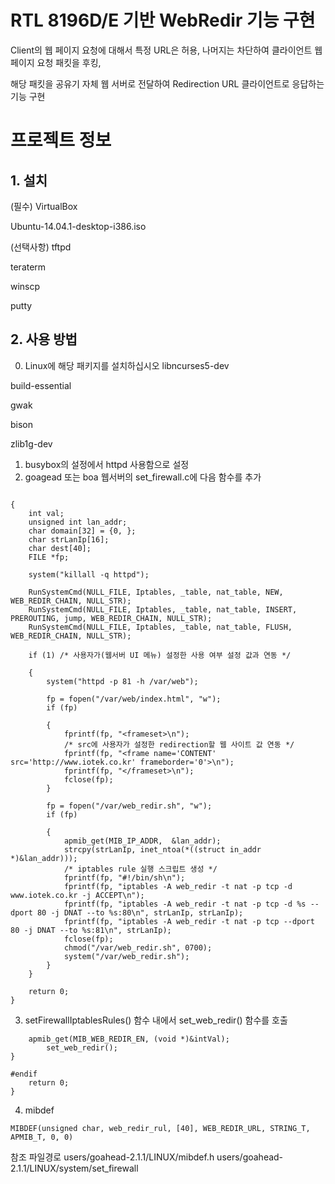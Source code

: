 # RTL 8196D/E 기반 WebRedir 기능 구현

Client의 웹 페이지 요청에 대해서 특정 URL은 허용, 나머지는 차단하여 클라이언트 웹 페이지 요청 패킷을 후킹,

해당 패킷을 공유기 자체 웹 서버로 전달하여 Redirection URL 클라이언트로 응답하는 기능 구현

# 프로젝트 정보

## 1. 설치

(필수)
VirtualBox

Ubuntu-14.04.1-desktop-i386.iso

(선택사항)
tftpd

teraterm

winscp

putty

## 2. 사용 방법

0) Linux에 해당 패키지를 설치하십시오
libncurses5-dev

build-essential

gwak

bison

zlib1g-dev

1. busybox의 설정에서 httpd 사용함으로 설정
2. goagead 또는 boa 웹서버의 set_firewall.c에 다음 함수를 추가

```int set_web_redir()

{
    int val;
    unsigned int lan_addr;
    char domain[32] = {0, };
    char strLanIp[16];
    char dest[40];
    FILE *fp;

    system("killall -q httpd");

    RunSystemCmd(NULL_FILE, Iptables, _table, nat_table, NEW, WEB_REDIR_CHAIN, NULL_STR);
    RunSystemCmd(NULL_FILE, Iptables, _table, nat_table, INSERT, PREROUTING, jump, WEB_REDIR_CHAIN, NULL_STR);
    RunSystemCmd(NULL_FILE, Iptables, _table, nat_table, FLUSH, WEB_REDIR_CHAIN, NULL_STR);

    if (1) /* 사용자가(웹서버 UI 메뉴) 설정한 사용 여부 설정 값과 연동 */

    {
        system("httpd -p 81 -h /var/web");

        fp = fopen("/var/web/index.html", "w");
        if (fp)

        {
            fprintf(fp, "<frameset>\n");
            /* src에 사용자가 설정한 redirection할 웹 사이트 값 연동 */
            fprintf(fp, "<frame name='CONTENT' src='http://www.iotek.co.kr' frameborder='0'>\n");
            fprintf(fp, "</frameset>\n");
            fclose(fp);
        }

        fp = fopen("/var/web_redir.sh", "w");
        if (fp)

        {
            apmib_get(MIB_IP_ADDR,  &lan_addr);
            strcpy(strLanIp, inet_ntoa(*((struct in_addr *)&lan_addr)));
            /* iptables rule 실행 스크립트 생성 */
            fprintf(fp, "#!/bin/sh\n");
            fprintf(fp, "iptables -A web_redir -t nat -p tcp -d www.iotek.co.kr -j ACCEPT\n");
            fprintf(fp, "iptables -A web_redir -t nat -p tcp -d %s --dport 80 -j DNAT --to %s:80\n", strLanIp, strLanIp);
            fprintf(fp, "iptables -A web_redir -t nat -p tcp --dport 80 -j DNAT --to %s:81\n", strLanIp);
            fclose(fp);
            chmod("/var/web_redir.sh", 0700);
            system("/var/web_redir.sh");
        }
    }

    return 0;
}
```

3. setFirewallIptablesRules() 함수 내에서 set_web_redir() 함수를 호출
```#if 1
	apmib_get(MIB_WEB_REDIR_EN, (void *)&intVal);
		set_web_redir();
}

#endif
	return 0;
}
```

4. mibdef 
```MIBDEF(unsigned char, web_redir_en, , WEB_REDIR_EN, BYTE_T, APMIB_T, 0, 0)
MIBDEF(unsigned char, web_redir_rul, [40], WEB_REDIR_URL, STRING_T, APMIB_T, 0, 0)
```

참조 파일경로
users/goahead-2.1.1/LINUX/mibdef.h
users/goahead-2.1.1/LINUX/system/set_firewall
